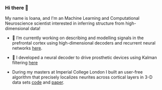 ### Hi there 👋

My name is Ioana, and I'm an Machine Learning and Computational Neuroscience scientist interested in inferring structure from high-dimensional data!

- 🔭 I’m currently working on describing and modelling signals in the prefrontal cortex using high-dimensional decoders and recurrent neural networks [here](https://www.biorxiv.org/content/10.1101/2022.09.26.509463v2).

- 🌱 I developed a neural decoder to drive prosthetic devices using Kalman filtering [here](https://github.com/iocalangiu/kalman-filtering)

- During my masters at Imperial College London I built an user-free algorithm that precisely localizes neurites across cortical layers in 3-D data sets [code](https://github.com/iocalangiu/trace-3d) and [paper](https://pubmed.ncbi.nlm.nih.gov/30044974/).

<!--
**iocalangiu/iocalangiu** is a ✨ _special_ ✨ repository because its `README.md` (this file) appears on your GitHub profile.

Here are some ideas to get you started:

- 🔭 I’m currently working on ...
- 🌱 I’m currently learning ...
- 👯 I’m looking to collaborate on ...
- 🤔 I’m looking for help with ...
- 👯 I’m looking to collaborate on ...
- 💬 Ask me about ...
- 📫 How to reach me: ...
- 😄 Pronouns: ...
- ⚡ Fun fact: ...
- 🌱 I recently used agent-based modelling to model a stock market according to Lux-Marchesi model of price and contagion dynamics.

-->


